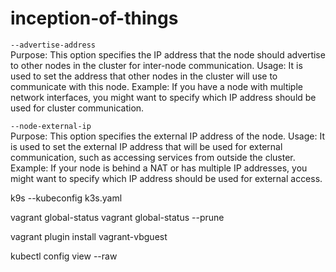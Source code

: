 # inception-of-things


`--advertise-address`   
Purpose: This option specifies the IP address that the node should advertise to other nodes in the cluster for inter-node communication.
Usage: It is used to set the address that other nodes in the cluster will use to communicate with this node.
Example: If you have a node with multiple network interfaces, you might want to specify which IP address should be used for cluster communication.


`--node-external-ip`  
Purpose: This option specifies the external IP address of the node.
Usage: It is used to set the external IP address that will be used for external communication, such as accessing services from outside the cluster.
Example: If your node is behind a NAT or has multiple IP addresses, you might want to specify which IP address should be used for external access.


k9s --kubeconfig k3s.yaml


vagrant global-status
vagrant global-status --prune

vagrant plugin install vagrant-vbguest

kubectl config view --raw